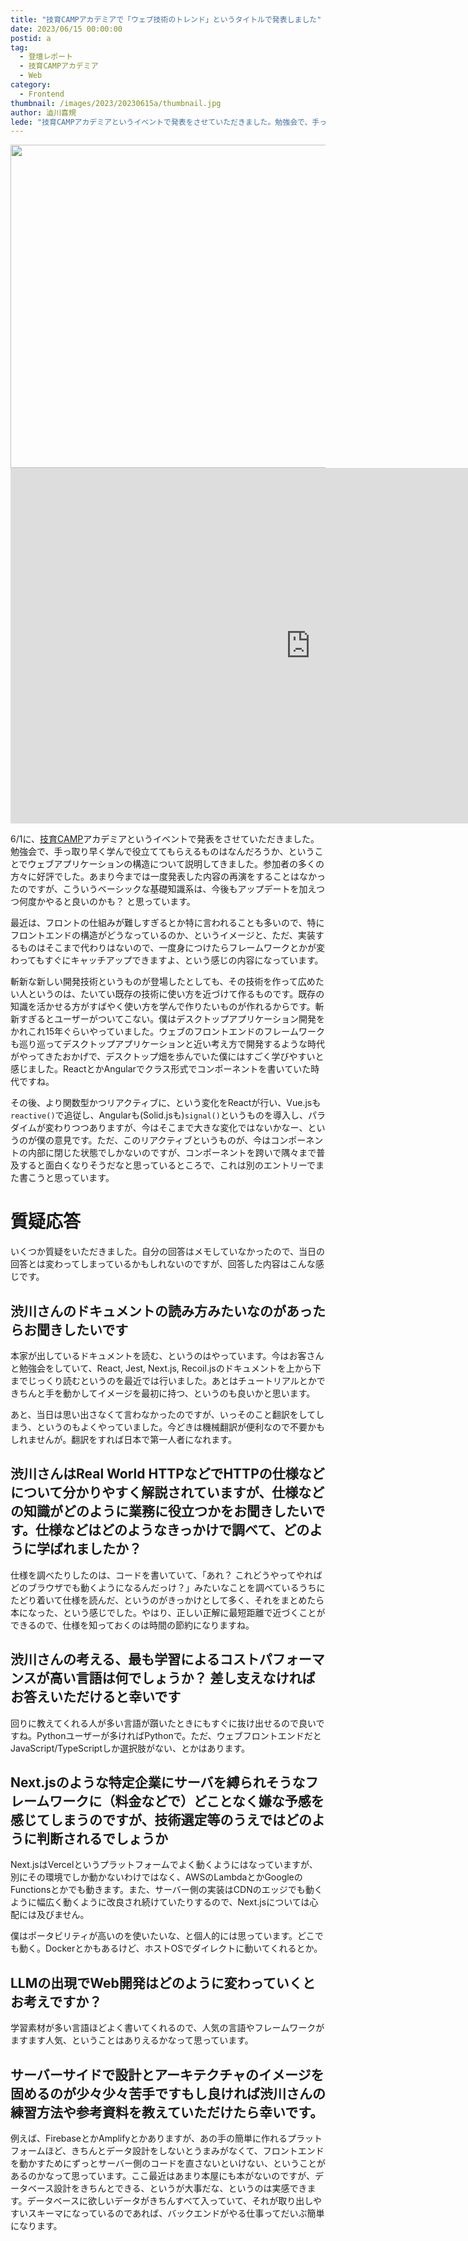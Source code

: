 ```yaml
---
title: "技育CAMPアカデミアで「ウェブ技術のトレンド」というタイトルで発表しました"
date: 2023/06/15 00:00:00
postid: a
tag:
  - 登壇レポート
  - 技育CAMPアカデミア
  - Web
category:
  - Frontend
thumbnail: /images/2023/20230615a/thumbnail.jpg
author: 澁川喜規
lede: "技育CAMPアカデミアというイベントで発表をさせていただきました。勉強会で、手っ取り早く学んで役立ててもらえるものはなんだろうか、ということでウェブアプリケーションの構造について説明してきました"
---
```


<img src="/images/2023/20230615a/simpleline001t6P.jpg" alt="" width="800" height="517">

<iframe src="https://docs.google.com/presentation/d/e/2PACX-1vT4LAs_xfUcsjHcm3v5eh3cwbTXOkDzpOBCkkuOmQoHL0IMocMa-113vP--Z46ODg/embed?start=false&loop=false&delayms=3000" frameborder="0" width="960" height="569" allowfullscreen="true" mozallowfullscreen="true" webkitallowfullscreen="true"></iframe>

6/1に、[技育CAMP](https://talent.supporterz.jp/geekcamp/)アカデミアというイベントで発表をさせていただきました。勉強会で、手っ取り早く学んで役立ててもらえるものはなんだろうか、ということでウェブアプリケーションの構造について説明してきました。参加者の多くの方々に好評でした。あまり今までは一度発表した内容の再演をすることはなかったのですが、こういうベーシックな基礎知識系は、今後もアップデートを加えつつ何度かやると良いのかも？ と思っています。

最近は、フロントの仕組みが難しすぎるとか特に言われることも多いので、特にフロントエンドの構造がどうなっているのか、というイメージと、ただ、実装するものはそこまで代わりはないので、一度身につけたらフレームワークとかが変わってもすぐにキャッチアップできますよ、という感じの内容になっています。

斬新な新しい開発技術というものが登場したとしても、その技術を作って広めたい人というのは、たいてい既存の技術に使い方を近づけて作るものです。既存の知識を活かせる方がすばやく使い方を学んで作りたいものが作れるからです。斬新すぎるとユーザーがついてこない。僕はデスクトップアプリケーション開発をかれこれ15年ぐらいやっていました。ウェブのフロントエンドのフレームワークも巡り巡ってデスクトップアプリケーションと近い考え方で開発するような時代がやってきたおかげで、デスクトップ畑を歩んでいた僕にはすごく学びやすいと感じました。ReactとかAngularでクラス形式でコンポーネントを書いていた時代ですね。

その後、より関数型かつリアクティブに、という変化をReactが行い、Vue.jsも`reactive()`で追従し、Angularも(Solid.jsも)`signal()`というものを導入し、パラダイムが変わりつつありますが、今はそこまで大きな変化ではないかなー、というのが僕の意見です。ただ、このリアクティブというものが、今はコンポーネントの内部に閉じた状態でしかないのですが、コンポーネントを跨いで隅々まで普及すると面白くなりそうだなと思っているところで、これは別のエントリーでまた書こうと思っています。

# 質疑応答

いくつか質疑をいただきました。自分の回答はメモしていなかったので、当日の回答とは変わってしまっているかもしれないのですが、回答した内容はこんな感じです。

## 渋川さんのドキュメントの読み方みたいなのがあったらお聞きしたいです

本家が出しているドキュメントを読む、というのはやっています。今はお客さんと勉強会をしていて、React, Jest, Next.js, Recoil.jsのドキュメントを上から下までじっくり読むというのを最近では行いました。あとはチュートリアルとかできちんと手を動かしてイメージを最初に持つ、というのも良いかと思います。

あと、当日は思い出さなくて言わなかったのですが、いっそのこと翻訳をしてしまう、というのもよくやっていました。今どきは機械翻訳が便利なので不要かもしれませんが。翻訳をすれば日本で第一人者になれます。

## 渋川さんはReal World HTTPなどでHTTPの仕様などについて分かりやすく解説されていますが、仕様などの知識がどのように業務に役立つかをお聞きしたいです。仕様などはどのようなきっかけで調べて、どのように学ばれましたか？

仕様を調べたりしたのは、コードを書いていて、「あれ？ これどうやってやればどのブラウザでも動くようになるんだっけ？」みたいなことを調べているうちにたどり着いて仕様を読んだ、というのがきっかけとして多く、それをまとめたら本になった、という感じでした。やはり、正しい正解に最短距離で近づくことができるので、仕様を知っておくのは時間の節約になりますね。

## 渋川さんの考える、最も学習によるコストパフォーマンスが高い言語は何でしょうか？ 差し支えなければお答えいただけると幸いです

回りに教えてくれる人が多い言語が躓いたときにもすぐに抜け出せるので良いですね。Pythonユーザーが多ければPythonで。ただ、ウェブフロントエンドだとJavaScript/TypeScriptしか選択肢がない、とかはあります。

## Next.jsのような特定企業にサーバを縛られそうなフレームワークに（料金などで）どことなく嫌な予感を感じてしまうのですが、技術選定等のうえではどのように判断されるでしょうか

Next.jsはVercelというプラットフォームでよく動くようにはなっていますが、別にその環境でしか動かないわけではなく、AWSのLambdaとかGoogleのFunctionsとかでも動きます。また、サーバー側の実装はCDNのエッジでも動くように幅広く動くように改良され続けていたりするので、Next.jsについては心配には及びません。

僕はポータビリティが高いのを使いたいな、と個人的には思っています。どこでも動く。Dockerとかもあるけど、ホストOSでダイレクトに動いてくれるとか。

## LLMの出現でWeb開発はどのように変わっていくとお考えですか？

学習素材が多い言語ほどよく書いてくれるので、人気の言語やフレームワークがますます人気、ということはありえるかなって思っています。

## サーバーサイドで設計とアーキテクチャのイメージを固めるのが少々少々苦手ですもし良ければ渋川さんの練習方法や参考資料を教えていただけたら幸いです。

例えば、FirebaseとかAmplifyとかありますが、あの手の簡単に作れるプラットフォームほど、きちんとデータ設計をしないとうまみがなくて、フロントエンドを動かすためにずっとサーバー側のコードを直さないといけない、ということがあるのかなって思っています。ここ最近はあまり本屋にも本がないのですが、データベース設計をきちんとできる、というが大事だな、というのは実感できます。データベースに欲しいデータがきちんすべて入っていて、それが取り出しやすいスキーマになっているのであれば、バックエンドがやる仕事ってだいぶ簡単になります。
